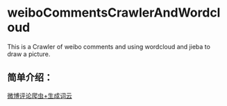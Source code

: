 # weiboCommentsCrawlerAndWordcloud
This is a Crawler of weibo comments and using wordcloud and jieba to draw a picture.



## 简单介绍：

[微博评论爬虫+生成词云]([https://kazoo310.github.io/Blog/2019/08/02/%E5%BE%AE%E5%8D%9A%E8%AF%84%E8%AE%BA%E7%88%AC%E8%99%AB+%E7%94%9F%E6%88%90%E8%AF%8D%E4%BA%91/](https://kazoo310.github.io/Blog/2019/08/02/微博评论爬虫+生成词云/))

